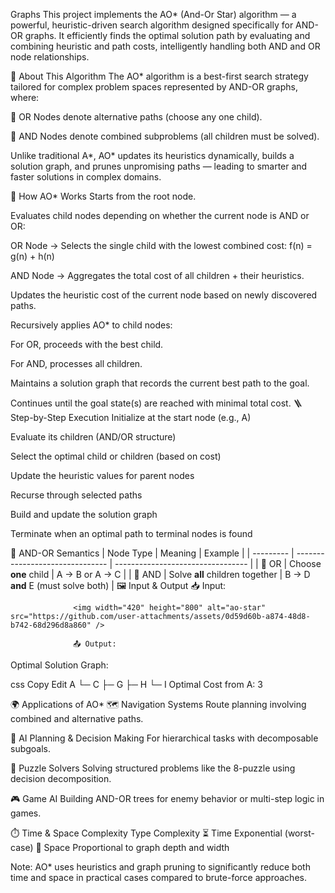 Graphs
This project implements the AO* (And-Or Star) algorithm — a powerful, heuristic-driven search algorithm designed specifically for AND-OR graphs. It efficiently finds the optimal solution path by evaluating and combining heuristic and path costs, intelligently handling both AND and OR node relationships.

🚀 About This Algorithm
The AO* algorithm is a best-first search strategy tailored for complex problem spaces represented by AND-OR graphs, where:

🔄 OR Nodes denote alternative paths (choose any one child).

🔗 AND Nodes denote combined subproblems (all children must be solved).

Unlike traditional A*, AO* updates its heuristics dynamically, builds a solution graph, and prunes unpromising paths — leading to smarter and faster solutions in complex domains.

🧠 How AO* Works
Starts from the root node.

Evaluates child nodes depending on whether the current node is AND or OR:

OR Node → Selects the single child with the lowest combined cost:
f(n) = g(n) + h(n)

AND Node → Aggregates the total cost of all children + their heuristics.

Updates the heuristic cost of the current node based on newly discovered paths.

Recursively applies AO* to child nodes:

For OR, proceeds with the best child.

For AND, processes all children.

Maintains a solution graph that records the current best path to the goal.

Continues until the goal state(s) are reached with minimal total cost.
🪜 Step-by-Step Execution
Initialize at the start node (e.g., A)

Evaluate its children (AND/OR structure)

Select the optimal child or children (based on cost)

Update the heuristic values for parent nodes

Recurse through selected paths

Build and update the solution graph

Terminate when an optimal path to terminal nodes is found

📌 AND-OR Semantics
| Node Type | Meaning                         | Example                           |
| --------- | ------------------------------- | --------------------------------- |
| 🔄 OR     | Choose **one** child            | A → B or A → C                    |
| 🔗 AND    | Solve **all** children together | B → D **and** E (must solve both) |
🖼️ Input & Output
📥 Input:

                  <img width="420" height="800" alt="ao-star" src="https://github.com/user-attachments/assets/0d59d60b-a874-48d8-b742-68d296d8a860" />

                  📤 Output:
Optimal Solution Graph:

css
Copy
Edit
A
  └─ C
       ├─ G
       ├─ H
       └─ I
Optimal Cost from A: 3

🌍 Applications of AO*
🗺️ Navigation Systems
Route planning involving combined and alternative paths.

🤖 AI Planning & Decision Making
For hierarchical tasks with decomposable subgoals.

🧩 Puzzle Solvers
Solving structured problems like the 8-puzzle using decision decomposition.

🎮 Game AI
Building AND-OR trees for enemy behavior or multi-step logic in games.

⏱️ Time & Space Complexity
Type	Complexity
⏳ Time	Exponential (worst-case)
💾 Space	Proportional to graph depth and width

Note: AO* uses heuristics and graph pruning to significantly reduce both time and space in practical cases compared to brute-force approaches.


